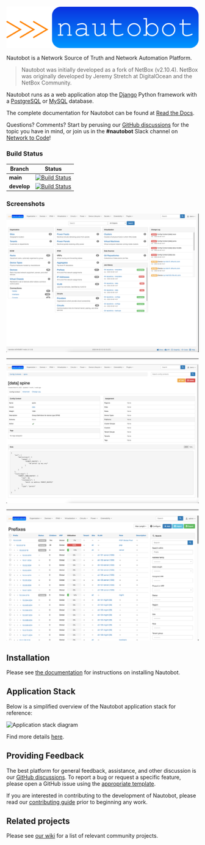 ![Nautobot](https://raw.githubusercontent.com/nautobot/nautobot/develop/nautobot/docs/nautobot_logo.svg "Nautobot logo")

Nautobot is a Network Source of Truth and Network Automation Platform.  

> Nautobot was initially developed as a fork of NetBox (v2.10.4).  NetBox was originally developed by Jeremy Stretch at DigitalOcean and the NetBox Community.

Nautobot runs as a web application atop the [Django](https://www.djangoproject.com/) Python framework with a
[PostgreSQL](https://www.postgresql.org/) or [MySQL](https://www.mysql.com) database. 

The complete documentation for Nautobot can be found at [Read the Docs](https://nautobot.readthedocs.io/en/stable/).

Questions? Comments? Start by perusing our [GitHub discussions](https://github.com/nautobot/nautobot/discussions) for the topic you have in mind, or join us in the **#nautobot** Slack channel on [Network to Code](https://networktocode.slack.com)!

### Build Status

| Branch      | Status |
|-------------|------------|
| **main** | [![Build Status](https://travis-ci.com/nautobot/nautobot.svg?branch=main)](https://travis-ci.com/nautobot/nautobot) |
| **develop** | [![Build Status](https://travis-ci.com/nautobot/nautobot.svg?branch=develop)](https://travis-ci.com/nautobot/nautobot) |

### Screenshots

![Screenshot of main page](https://raw.githubusercontent.com/nautobot/nautobot/develop/nautobot/docs/media/screenshot1.png "Main page")

---

![Screenshot of rack elevation](https://raw.githubusercontent.com/nautobot/nautobot/develop/nautobot/docs/media/screenshot2.png "Rack elevation")

---

![Screenshot of prefix hierarchy](https://raw.githubusercontent.com/nautobot/nautobot/develop/nautobot/docs/media/screenshot3.png "Prefix hierarchy")

## Installation

Please see [the documentation](https://nautobot.readthedocs.io/en/stable/installation/) for instructions on installing Nautobot.

## Application Stack

Below is a simplified overview of the Nautobot application stack for reference:

![Application stack diagram](/docs/media/nautobot_application_stack_high_level.png "Application stack diagram")

Find more details [here](/docs/index.md).

## Providing Feedback

The best platform for general feedback, assistance, and other discussion is our [GitHub discussions](https://github.com/nautobot/nautobot/discussions). To report a bug or request a specific feature, please open a GitHub issue using the [appropriate template](https://github.com/nautobot/nautobot/issues/new/choose).

If you are interested in contributing to the development of Nautobot, please read our [contributing guide](CONTRIBUTING.md) prior to beginning any work.

## Related projects

Please see [our wiki](https://github.com/nautobot/nautobot/wiki/Related-Projects) for a list of relevant community projects.
